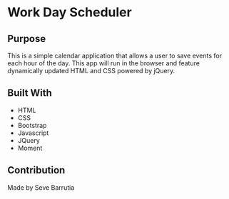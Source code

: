 # Work Day Scheduler 

## Purpose
This is a simple calendar application that allows a user to save events for each hour of the day. This app will run in the browser and feature dynamically updated HTML and CSS powered by jQuery.

## Built With
* HTML
* CSS
* Bootstrap
* Javascript
* JQuery
* Moment

## Contribution
Made by Seve Barrutia


